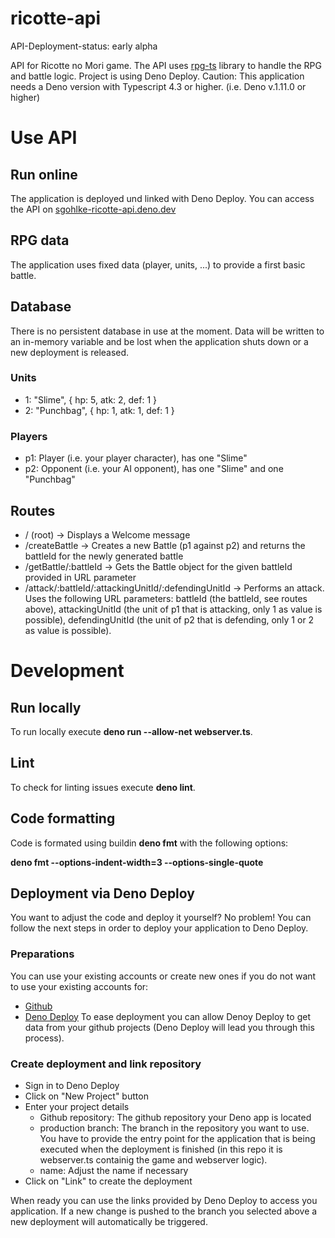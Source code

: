 # ricotte-api

API-Deployment-status: early alpha

API for Ricotte no Mori game. The API uses
[rpg-ts](https://sgohlke-ricotte-api.deno.dev/) library to handle the RPG and
battle logic. Project is using Deno Deploy. Caution: This application needs a
Deno version with Typescript 4.3 or higher. (i.e. Deno v.1.11.0 or higher)

# Use API

## Run online

The application is deployed und linked with Deno Deploy. You can access the API
on [sgohlke-ricotte-api.deno.dev](https://sgohlke-ricotte-api.deno.dev/)

## RPG data

The application uses fixed data (player, units, ...) to provide a first basic
battle.

## Database

There is no persistent database in use at the moment. Data will be written to an
in-memory variable and be lost when the application shuts down or a new
deployment is released.

### Units

- 1: "Slime", { hp: 5, atk: 2, def: 1 }
- 2: "Punchbag", { hp: 1, atk: 1, def: 1 }

### Players

- p1: Player (i.e. your player character), has one "Slime"
- p2: Opponent (i.e. your AI opponent), has one "Slime" and one "Punchbag"

## Routes

- / (root) -> Displays a Welcome message
- /createBattle -> Creates a new Battle (p1 against p2) and returns the battleId
  for the newly generated battle
- /getBattle/:battleId -> Gets the Battle object for the given battleId provided
  in URL parameter
- /attack/:battleId/:attackingUnitId/:defendingUnitId -> Performs an attack.
  Uses the following URL parameters: battleId (the battleId, see routes above),
  attackingUnitId (the unit of p1 that is attacking, only 1 as value is
  possible), defendingUnitId (the unit of p2 that is defending, only 1 or 2 as
  value is possible).

# Development

## Run locally

To run locally execute **deno run --allow-net webserver.ts**.

## Lint

To check for linting issues execute **deno lint**.

## Code formatting

Code is formated using buildin **deno fmt** with the following options:

**deno fmt --options-indent-width=3 --options-single-quote**

## Deployment via Deno Deploy

You want to adjust the code and deploy it yourself? No problem! You can follow
the next steps in order to deploy your application to Deno Deploy.

### Preparations

You can use your existing accounts or create new ones if you do not want to use
your existing accounts for:

- [Github](https://github.com/)
- [Deno Deploy](https://deno.com/deploy/) To ease deployment you can allow Denoy
  Deploy to get data from your github projects (Deno Deploy will lead you
  through this process).

### Create deployment and link repository

- Sign in to Deno Deploy
- Click on "New Project" button
- Enter your project details
  - Github repository: The github repository your Deno app is located
  - production branch: The branch in the repository you want to use. You have to
    provide the entry point for the application that is being executed when the
    deployment is finished (in this repo it is webserver.ts containig the game
    and webserver logic).
  - name: Adjust the name if necessary
- Click on "Link" to create the deployment

When ready you can use the links provided by Deno Deploy to access you
application. If a new change is pushed to the branch you selected above a new
deployment will automatically be triggered.
